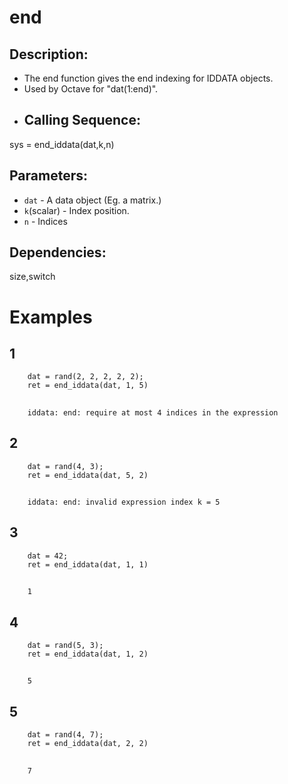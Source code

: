 # end
## Description:
- The end function gives the end indexing for IDDATA objects. 
- Used by Octave for "dat(1:end)".
- ## Calling Sequence:
sys = end_iddata(dat,k,n)
## Parameters:
- `dat` - A data object (Eg. a matrix.)
- `k`(scalar) - Index position.
- `n` - Indices
## Dependencies:
size,switch

# Examples
## 1
        dat = rand(2, 2, 2, 2, 2);
        ret = end_iddata(dat, 1, 5)
## 
        iddata: end: require at most 4 indices in the expression
        
## 2
        dat = rand(4, 3);
        ret = end_iddata(dat, 5, 2)
##
        iddata: end: invalid expression index k = 5

## 3
        dat = 42;
        ret = end_iddata(dat, 1, 1)
##
        1

## 4
        dat = rand(5, 3);              
        ret = end_iddata(dat, 1, 2)
##
        5

## 5
        dat = rand(4, 7);           
        ret = end_iddata(dat, 2, 2)
##
        7

